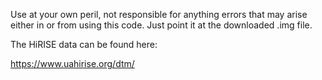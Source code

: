 Use at your own peril, not responsible for anything errors that may arise either in or from using this code. Just point it at the downloaded .img file.

The HiRISE data can be found here:

https://www.uahirise.org/dtm/
